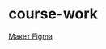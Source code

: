 # course-work
[Макет Figma](https://www.figma.com/design/e3iGYO8jyBpbHSNWQq5TqE/Farmzi--Copy-?node-id=0-1&t=YRXCh8nKDP6rz0XZ-1)
